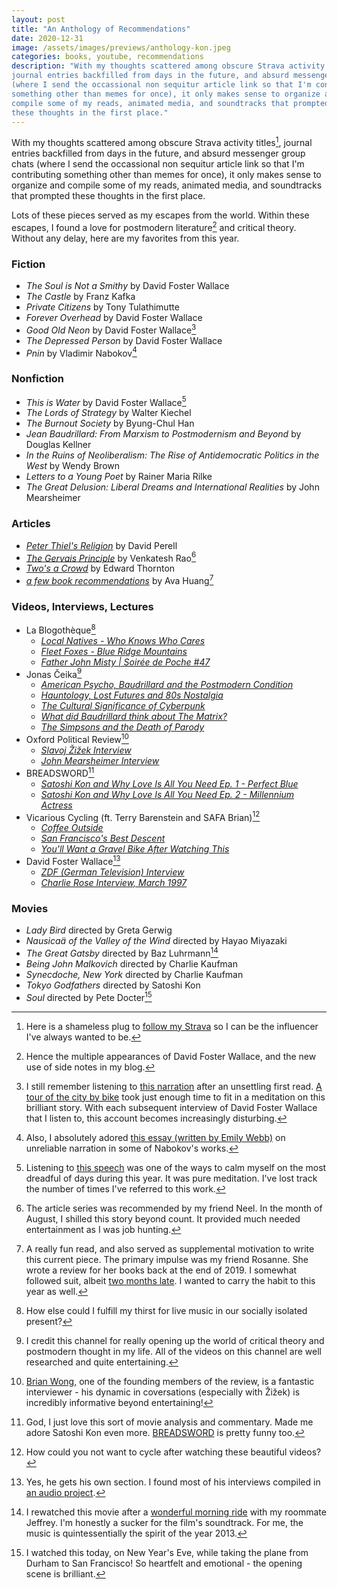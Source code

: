 ```yaml
---
layout: post
title: "An Anthology of Recommendations"
date: 2020-12-31
image: /assets/images/previews/anthology-kon.jpeg
categories: books, youtube, recommendations
description: "With my thoughts scattered among obscure Strava activity titles,
journal entries backfilled from days in the future, and absurd messenger group chats
(where I send the occassional non sequitur article link so that I'm contributing
something other than memes for once), it only makes sense to organize and
compile some of my reads, animated media, and soundtracks that prompted
these thoughts in the first place."
---
```


With my thoughts scattered among obscure Strava activity titles[^1], journal
entries backfilled from days in the future, and absurd messenger group chats
(where I send the occassional non sequitur article link so that I'm contributing
something other than memes for once), it only makes sense to organize and
compile some of my reads, animated media, and soundtracks that prompted
these thoughts in the first place.

Lots of these pieces served as my escapes from the world. Within these
escapes, I found a love for postmodern literature[^2] and critical theory.
Without any delay, here are my favorites from this year.

[^1]:
    Here is a shameless plug to [follow my
    Strava](https://www.strava.com/athletes/rexledesma) so I can be the influencer
    I've always wanted to be.

[^2]:
    Hence the multiple appearances of David Foster Wallace, and the new use of
    side notes in my blog.

### Fiction

- _The Soul is Not a Smithy_ by David Foster Wallace
- _The Castle_ by Franz Kafka
- _Private Citizens_ by Tony Tulathimutte
- _Forever Overhead_ by David Foster Wallace
- _Good Old Neon_ by David Foster Wallace[^3]
- _The Depressed Person_ by David Foster Wallace
- _Pnin_ by Vladimir Nabokov[^4]

[^3]:
    I still remember listening to [this
    narration](https://www.youtube.com/watch?v=9f-Q9GHmJGc) after an unsettling
    first read. [A tour of the city by
    bike](https://www.strava.com/activities/4218502396) took just enough time to fit
    in a meditation on this brilliant story. With each subsequent interview of David
    Foster Wallace that I listen to, this account becomes increasingly disturbing.

[^4]:
    Also, I absolutely adored [this essay (written by Emily
    Webb)](https://www.lagrange.edu/resources/pdf/citations/2017/14_Final_English_Webb.pdf)
    on unreliable narration in some of Nabokov's works.

### Nonfiction

- _This is Water_ by David Foster Wallace[^5]
- _The Lords of Strategy_ by Walter Kiechel
- _The Burnout Society_ by Byung-Chul Han
- _Jean Baudrillard: From Marxism to Postmodernism and Beyond_ by Douglas
  Kellner
- _In the Ruins of Neoliberalism: The Rise of Antidemocratic Politics in the
  West_ by Wendy Brown
- _Letters to a Young Poet_ by Rainer Maria Rilke
- _The Great Delusion: Liberal Dreams and International Realities_ by John
  Mearsheimer

[^5]:
    Listening to [this
    speech](https://fs.blog/2012/04/david-foster-wallace-this-is-water) was one of
    the ways to calm myself on the most dreadful of days during this year. It was
    pure meditation. I've lost track the number of times I've referred to this work.

### Articles

- [_Peter Thiel's Religion_](https://perell.com/essay/peter-thiel/) by David
  Perell
- [_The Gervais
  Principle_](https://www.ribbonfarm.com/2009/10/07/the-gervais-principle-or-the-office-according-to-the-office/)
  by Venkatesh Rao[^6]
- [_Two's a
  Crowd_](https://aeon.co/essays/a-creative-multiplicity-the-philosophy-of-deleuze-and-guattari)
  by Edward Thornton
- [_a few book
  recommendations_](https://ava.substack.com/p/a-few-book-recommendations) by
  Ava Huang[^7]

[^6]:
    The article series was recommended by my friend Neel. In the month of
    August, I shilled this story beyond count. It provided much needed entertainment
    as I was job hunting.

[^7]:
    A really fun read, and also served as supplemental motivation to write
    this current piece. The primary impulse was my friend Rosanne. She wrote a
    review for her books back at the end of 2019. I somewhat followed suit, albeit
    [two months late](https://rexledesma.com/blog/through-the-ages-part1). I wanted
    to carry the habit to this year as well.

### Videos, Interviews, Lectures

- La Blogothèque[^8]
  - [_Local Natives - Who Knows Who
    Cares_](https://www.youtube.com/watch?v=6hhE_sqJG3g)
  - [_Fleet Foxes - Blue Ridge
    Mountains_](https://www.youtube.com/watch?v=t1tbX_NJn98)
  - [_Father John Misty | Soirée de Poche
    #47_](https://www.youtube.com/watch?v=Bx-Y6qsuLxE)
- Jonas Čeika[^9]
  - [_American Psycho, Baudrillard and the Postmodern
    Condition_](https://www.youtube.com/watch?v=RJfurfb5_kw)
  - [_Hauntology, Lost Futures and 80s
    Nostalgia_](https://www.youtube.com/watch?v=gSvUqhZcbVg)
  - [_The Cultural Significance of
    Cyberpunk_](https://www.youtube.com/watch?v=Nvor7hhDKTs)
  - [_What did Baudrillard think about The
    Matrix?_](https://www.youtube.com/watch?v=bf9J35yzM3E)
  - [_The Simpsons and the Death of
    Parody_](https://www.youtube.com/watch?v=hi_fxwLBSFo)
- Oxford Political Review[^10]
  - [_Slavoj Žižek Interview_](https://www.youtube.com/watch?v=gqV2vt1g_Jc)
  - [_John Mearsheimer Interview_](https://www.youtube.com/watch?v=McKCcr2Vrns)
- BREADSWORD[^11]
  - [_Satoshi Kon and Why Love Is All You Need Ep. 1 - Perfect
    Blue_](https://www.youtube.com/watch?v=2XGYr9_BiEU)
  - [_Satoshi Kon and Why Love Is All You Need Ep. 2 - Millennium
    Actress_](https://www.youtube.com/watch?v=1dfn-yMmvis)
- Vicarious Cycling (ft. Terry Barenstein and SAFA Brian)[^12]
  - [_Coffee Outside_](https://www.youtube.com/watch?v=BzB1L3OfeoE)
  - [_San Francisco's Best
    Descent_](https://www.youtube.com/watch?v=-Or4F6sDyaw)
  - [_You'll Want a Gravel Bike After Watching
    This_](https://www.youtube.com/watch?v=Bcrky9sw02w)
- David Foster Wallace[^13]
  - [_ZDF (German Television)
    Interview_](https://www.youtube.com/watch?v=iGLzWdT7vGc)
  - [_Charlie Rose Interview, March
    1997_](https://charlierose.com/videos/23311)

[^8]:
    How else could I fulfill my thirst for live music in our socially isolated
    present?

[^9]:
    I credit this channel for really opening up the world of critical theory
    and postmodern thought in my life. All of the videos on this channel are well
    researched and quite entertaining.

[^10]:
    [Brian Wong](https://twitter.com/brianwongopr), one of the founding
    members of the review, is a fantastic interviewer - his dynamic in coversations
    (especially with Žižek) is incredibly informative beyond entertaining!

[^11]:
    God, I just love this sort of movie analysis and commentary. Made me
    adore Satoshi Kon even more. [BREADSWORD](https://twitter.com/BREADSWORD) is
    pretty funny too.

[^12]: How could you not want to cycle after watching these beautiful videos?
[^13]:
    Yes, he gets his own section. I found most of his interviews compiled in
    [an audio project](http://www.dfwaudioproject.org/interviews-profiles/).

### Movies

- _Lady Bird_ directed by Greta Gerwig
- _Nausicaä of the Valley of the Wind_ directed by Hayao Miyazaki
- _The Great Gatsby_ directed by Baz Luhrmann[^14]
- _Being John Malkovich_ directed by Charlie Kaufman
- _Synecdoche, New York_ directed by Charlie Kaufman
- _Tokyo Godfathers_ directed by Satoshi Kon
- _Soul_ directed by Pete Docter[^15]

[^14]:
    I rewatched this movie after a [wonderful morning
    ride](https://www.strava.com/activities/3702781710) with my roommate Jeffrey.
    I'm honestly a sucker for the film's soundtrack. For me, the music is
    quintessentially the spirit of the year 2013.

[^15]:
    I watched this today, on New Year's Eve, while taking the plane from
    Durham to San Francisco! So heartfelt and emotional - the opening scene is
    brilliant.
